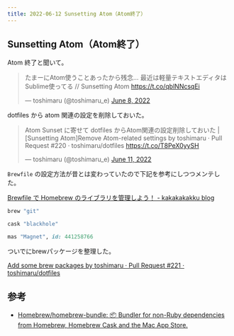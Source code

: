 ```yaml
---
title: 2022-06-12 Sunsetting Atom（Atom終了）
---
```


## Sunsetting Atom（Atom終了）

Atom 終了と聞いて。

<blockquote class="twitter-tweet"><p lang="ja" dir="ltr">たまーにAtom使うことあったから残念… 最近は軽量テキストエディタはSublime使ってる // Sunsetting Atom <a href="https://t.co/qblNNcsqEi">https://t.co/qblNNcsqEi</a></p>&mdash; toshimaru (@toshimaru_e) <a href="https://twitter.com/toshimaru_e/status/1534669582392102912?ref_src=twsrc%5Etfw">June 8, 2022</a></blockquote> <script async src="https://platform.twitter.com/widgets.js" charset="utf-8"></script>

dotfiles から atom 関連の設定を削除しておいた。

<blockquote class="twitter-tweet"><p lang="ja" dir="ltr">Atom Sunset に寄せて dotfiles からAtom関連の設定削除しておいた | [Sunsetting Atom]Remove Atom-related settings by toshimaru · Pull Request #220 · toshimaru/dotfiles <a href="https://t.co/T8PeX0yySH">https://t.co/T8PeX0yySH</a></p>&mdash; toshimaru (@toshimaru_e) <a href="https://twitter.com/toshimaru_e/status/1535458612185022464?ref_src=twsrc%5Etfw">June 11, 2022</a></blockquote> <script async src="https://platform.twitter.com/widgets.js" charset="utf-8"></script>

`Brewfile` の設定方法が昔とは変わっていたので下記を参考にしつつメンテした。

[Brewfile で Homebrew のライブラリを管理しよう！ - kakakakakku blog](https://kakakakakku.hatenablog.com/entry/2020/09/17/124653)

```rb
brew "git"

cask "blackhole"

mas "Magnet", id: 441258766
```

ついでにbrewパッケージを整理した。 

[Add some brew packages by toshimaru · Pull Request #221 · toshimaru/dotfiles](https://github.com/toshimaru/dotfiles/pull/221)

## 参考

- [Homebrew/homebrew-bundle: 📦 Bundler for non-Ruby dependencies from Homebrew, Homebrew Cask and the Mac App Store.](https://github.com/Homebrew/homebrew-bundle)

